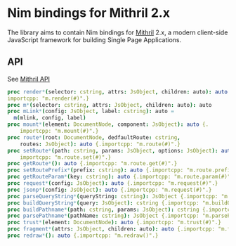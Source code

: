 # Nim bindings for Mithril 2.x

The library aims to contain Nim bindings for [Mithril](https://mithril.js.org/) 2.x, a modern client-side JavaScript framework for building Single Page Applications.

## API

See [Mithril API](https://mithril.js.org/api.html)

```nim
proc render*(selector: cstring, attrs: JsObject, children: auto): auto {.
importcpp: "m.render(#)".}
proc m*(selector: cstring, attrs: JsObject, children: auto): auto
proc mLink*(config: JsObject, label: cstring): auto =
  m(mlink, config, label)
proc mount*(element: DocumentNode, component: JsObject): auto {.
    importcpp: "m.mount(#)".}
proc route*(root: DocumentNode, dedfaultRoute: cstring,
    routes: JsObject): auto {.importcpp: "m.route(#)".}
proc setRoute*(path: cstring, params: JsObject, options: JsObject): auto {.
    importcpp: "m.route.set(#)".}
proc getRoute*(): auto {.importcpp: "m.route.get(#)".}
proc setRoutePrefix*(prefix: cstring): auto {.importcpp: "m.route.prefix = #".}
proc getRouteParam*(key: cstring): auto {.importcpp: "m.route.param(#)".}
proc request*(config: JsObject): auto {.importcpp: "m.request(#)".}
proc jsonp*(config: JsObject): auto {.importcpp: "m.request(#)".}
proc parseQueryString*(queryString: cstring): JsObject {.importcpp: "m.parseQueryString(#)".}
proc buildQueryString*(query: JsObject): cstring {.importcpp: "m.buildQueryString(#)".}
proc buildPathname*(path: cstring, params: JsObject): cstring {.importcpp: "m.buildPathname(#)".}
proc parsePathname*(pathName: cstring): JsObject {.importcpp: "m.parsePathname(#)".}
proc trust*(element: DocumentNode): auto {.importcpp: "m.trust(#)".}
proc fragment*(attrs: JsObject, children: auto): auto {.importcpp: "m.fragment(#)".}
proc redraw*(): auto {.importcpp: "m.redraw()".}
```
